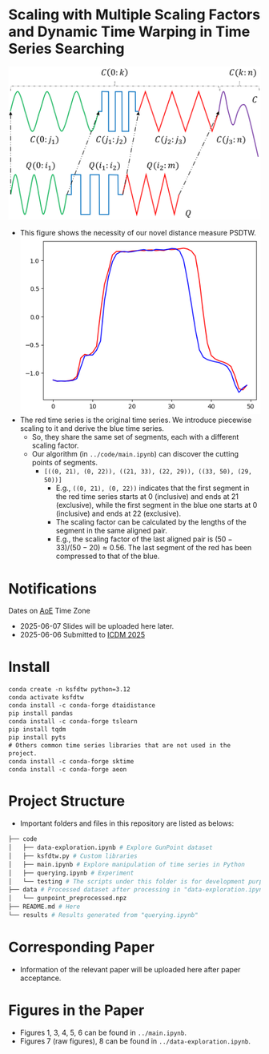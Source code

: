 # Scaling with Multiple Scaling Factors and Dynamic Time Warping in Time Series Searching
<!-- https://stackoverflow.com/questions/39777166/display-pdf-image-in-markdown -->
<!-- for d in *.pdf ; do inkscape --without-gui --file=$d --export-plain-svg=${d%.*}.svg ; done -->
![PSDTW intution](figures/psdtw-intuition.pptx.svg)
- This figure shows the necessity of our novel distance measure PSDTW.
![PSDTW example](figures/psdtw-ex.png)
- The red time series is the original time series. We introduce piecewise scaling to it and derive the blue time series.
  - So, they share the same set of segments, each with a different scaling factor.
  - Our algorithm (in `../code/main.ipynb`) can discover the cutting points of segments.
    - `[((0, 21), (0, 22)), ((21, 33), (22, 29)), ((33, 50), (29, 50))]`
      -  E.g., `((0, 21), (0, 22))` indicates that the first segment in the red time series starts at 0 (inclusive) and ends at 21 (exclusive), while the first segment in the blue one starts at 0 (inclusive) and ends at 22 (exclusive).
      -  The scaling factor can be calculated by the lengths of the segment in the same aligned pair.
        - E.g., the scaling factor of the last aligned pair is $(50-33)/(50-20) \approx 0.56$. The last segment of the red has been compressed to that of the blue.     

# Notifications
Dates on [AoE](https://www.timeanddate.com/time/zones/aoe) Time Zone
- 2025-06-07 Slides will be uploaded here later.
- 2025-06-06 Submitted to [ICDM 2025](https://www3.cs.stonybrook.edu/~icdm2025/index.html)

# Install
```
conda create -n ksfdtw python=3.12
conda activate ksfdtw
conda install -c conda-forge dtaidistance
pip install pandas
conda install -c conda-forge tslearn
pip install tqdm
pip install pyts
# Others common time series libraries that are not used in the project.
conda install -c conda-forge sktime  
conda install -c conda-forge aeon
```

# Project Structure
<!-- https://stackoverflow.com/questions/23989232/is-there-a-way-to-represent-a-directory-tree-in-a-github-readme-md -->
- Important folders and files in this repository are listed as belows: 
```bash
├── code
│   ├── data-exploration.ipynb # Explore GunPoint dataset 
│   ├── ksfdtw.py # Custom libraries
│   ├── main.ipynb # Explore manipulation of time series in Python
│   ├── querying.ipynb # Experiment
│   └── testing # The scripts under this folder is for development purpose and only for book-keeping purpose.
├── data # Processed dataset after processing in "data-exploration.ipynb "
│   └── gunpoint_preprocessed.npz
├── README.md # Here
└── results # Results generated from "querying.ipynb"
```

# Corresponding Paper
- Information of the relevant paper will be uploaded here after paper acceptance.

# Figures in the Paper
- Figures 1, 3, 4, 5, 6 can be found in `../main.ipynb`.
- Figures 7 (raw figures), 8 can be found in `../data-exploration.ipynb`.

